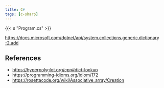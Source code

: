 ```yaml
---
title: C#
tags: [c-sharp]
---
```


{{< s "Program.cs" >}}

<https://docs.microsoft.com/dotnet/api/system.collections.generic.dictionary-2.add>

## References

- <https://hyperpolyglot.org/cpp#dict-lookup>
- <https://programming-idioms.org/idiom/172>
- <https://rosettacode.org/wiki/Associative_array/Creation>
